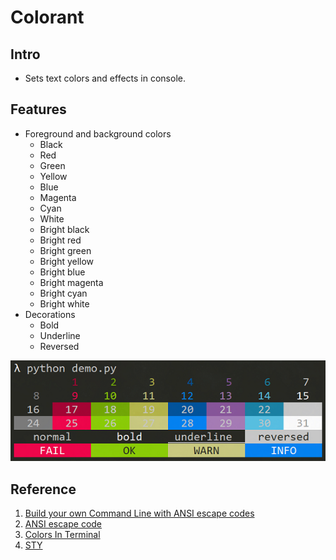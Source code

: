 # Colorant

## Intro

- Sets text colors and effects in console.

## Features

- Foreground and background colors
  - Black
  - Red
  - Green
  - Yellow
  - Blue
  - Magenta
  - Cyan
  - White
  - Bright black
  - Bright red
  - Bright green
  - Bright yellow
  - Bright blue
  - Bright magenta
  - Bright cyan
  - Bright white
- Decorations
  - Bold
  - Underline
  - Reversed

![demo](demo.png)

## Reference

1. [Build your own Command Line with ANSI escape codes](https://www.lihaoyi.com/post/BuildyourownCommandLinewithANSIescapecodes.html)
2. [ANSI escape code](https://en.wikipedia.org/wiki/ANSI_escape_code)
3. [Colors In Terminal](http://jafrog.com/2013/11/23/colors-in-terminal.html)
4. [STY](https://sty.mewo.dev/index.html)
